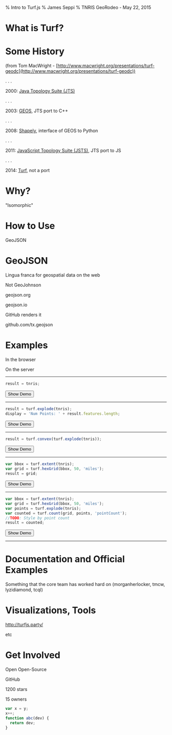 % Intro to Turf.js
% James Seppi
% TNRIS GeoRodeo - May 22, 2015

# What is Turf?


# Some History

(from Tom MacWright - [http://www.macwright.org/presentations/turf-geodc](http://www.macwright.org/presentations/turf-geodc))

. . .

2000: [Java Topology Suite (JTS)](http://tsusiatsoftware.net/jts/main.html)

. . .

2003: [GEOS](http://trac.osgeo.org/geos/), JTS port to C++

. . .

2008: [Shapely](http://toblerity.org/shapely/manual.html), interface of GEOS to Python

. . .

2011: [JavaScript Topology Suite (JSTS)](https://github.com/bjornharrtell/jsts), JTS port to JS

. . .

2014: [Turf](http://turfjs.org), not a port

# Why?



"Isomorphic"



# How to Use

GeoJSON

# GeoJSON

Lingua franca for geospatial data on the web

Not GeoJohnson

geojson.org

geojson.io

GitHub renders it

github.com/tx.geojson

# Examples

In the browser

On the server

-----------------------------------------------------------

```javascript
result = tnris;
```

<button class="button">Show Demo</button>

-----------------------------------------------------------

```javascript
result = turf.explode(tnris);
display = 'Num Points: ' + result.features.length;
```

<button class="button">Show Demo</button>

-----------------------------------------------------------

```javascript
result = turf.convex(turf.explode(tnris));
```

<button class="button">Show Demo</button>

-----------------------------------------------------------

```javascript
var bbox = turf.extent(tnris);
var grid = turf.hexGrid(bbox, 50, 'miles');
result = grid;
```

<button class="button">Show Demo</button>

-----------------------------------------------------------

```javascript
var bbox = turf.extent(tnris);
var grid = turf.hexGrid(bbox, 50, 'miles');
var points = turf.explode(tnris);
var counted = turf.count(grid, points, 'pointCount');
//TODO: Style by point count
result = counted;
```

<button class="button">Show Demo</button>

-----------------------------------------------------------

# Documentation and Official Examples

Something that the core team has worked hard on (morganherlocker, tmcw, lyzidiamond, tcql)

# Visualizations, Tools

http://turfjs.party/

etc

# Get Involved

Open Open-Source

GitHub

1200 stars

15 owners

```javascript
var x = y;
x++;
function abc(dev) {
  return dev;
}
```
